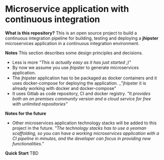 # Microservice application with continuous integration

**What is this repository?**
This is an open source project to build a continuous integration pipeline for building, testing and deploying a **jhipster** microservices application in a continuous integration environment.

**Notes**
This section describes some design principles and decisions.
 - Less is more
    _"This is actually easy as it has just started ;)"_
 - By now we assume you use jhipster to generate microservices application.
 - The jhipster application has to be packaged as docker containers and it uses docker-compose for deploying the application.
    _"jhipster it is already working with docker and docker-compose" 
 - It uses Gitlab as code repository, CI and docker registry.
    _"It provides both an on premises community version and a cloud service for free with unlimited repositories"_ 

**Notes for the future**
 - Other microservices application technology stacks will be added to this project in the future.
    _"The technology stacks has to use a yeoman scaffolding, so you can have a working microservices application with a CI pipeline in minutes, and the developer can focus in providing new functionalities."_    
 
**Quick Start**
TBD